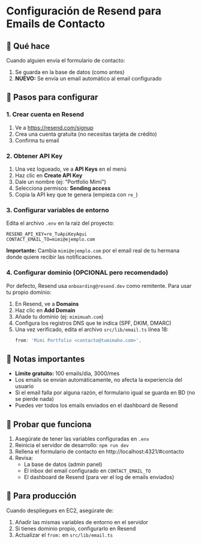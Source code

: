 # Configuración de Resend para Emails de Contacto

## 📧 Qué hace
Cuando alguien envía el formulario de contacto:
1. Se guarda en la base de datos (como antes)
2. **NUEVO:** Se envía un email automático al email configurado

## 🔧 Pasos para configurar

### 1. Crear cuenta en Resend
1. Ve a https://resend.com/signup
2. Crea una cuenta gratuita (no necesitas tarjeta de crédito)
3. Confirma tu email

### 2. Obtener API Key
1. Una vez logueado, ve a **API Keys** en el menú
2. Haz clic en **Create API Key**
3. Dale un nombre (ej: "Portfolio Mimi")
4. Selecciona permisos: **Sending access**
5. Copia la API key que te genera (empieza con `re_`)

### 3. Configurar variables de entorno
Edita el archivo `.env` en la raíz del proyecto:

```env
RESEND_API_KEY=re_TuApiKeyAqui
CONTACT_EMAIL_TO=mimi@ejemplo.com
```

**Importante:** Cambia `mimi@ejemplo.com` por el email real de tu hermana donde quiere recibir las notificaciones.

### 4. Configurar dominio (OPCIONAL pero recomendado)
Por defecto, Resend usa `onboarding@resend.dev` como remitente. Para usar tu propio dominio:

1. En Resend, ve a **Domains**
2. Haz clic en **Add Domain**
3. Añade tu dominio (ej: `mimimuah.com`)
4. Configura los registros DNS que te indica (SPF, DKIM, DMARC)
5. Una vez verificado, edita el archivo `src/lib/email.ts` línea 18:
   ```typescript
   from: 'Mimi Portfolio <contacto@tumimaho.com>',
   ```

## 📝 Notas importantes

- **Límite gratuito:** 100 emails/día, 3000/mes
- Los emails se envían automáticamente, no afecta la experiencia del usuario
- Si el email falla por alguna razón, el formulario igual se guarda en BD (no se pierde nada)
- Puedes ver todos los emails enviados en el dashboard de Resend

## 🧪 Probar que funciona

1. Asegúrate de tener las variables configuradas en `.env`
2. Reinicia el servidor de desarrollo: `npm run dev`
3. Rellena el formulario de contacto en http://localhost:4321/#contacto
4. Revisa:
   - La base de datos (admin panel)
   - El inbox del email configurado en `CONTACT_EMAIL_TO`
   - El dashboard de Resend (para ver el log de emails enviados)

## 🚀 Para producción

Cuando despliegues en EC2, asegúrate de:
1. Añadir las mismas variables de entorno en el servidor
2. Si tienes dominio propio, configurarlo en Resend
3. Actualizar el `from:` en `src/lib/email.ts`
